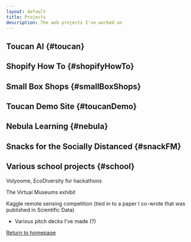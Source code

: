 ```yaml
---
layout: default
title: Projects
description: The web projects I've worked on
---
```


## Toucan AI {#toucan}

## Shopify How To {#shopifyHowTo}

## Small Box Shops {#smallBoxShops}

## Toucan Demo Site {#toucanDemo}

## Nebula Learning {#nebula}

## Snacks for the Socially Distanced {#snackFM}

## Various school projects {#school}

Volyoome, EcoDiversity for hackathons

The Virtual Museums exhibit

Kaggle remote sensing competition (tied in to a paper I co-wrote that was published in Scientific Data)

- Various pitch decks I've made (?)

[Return to homepage](../)
